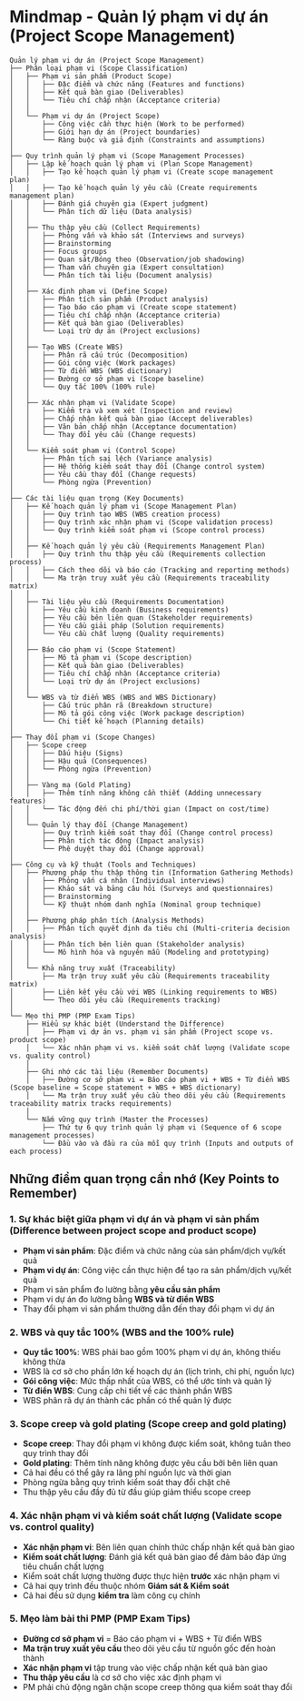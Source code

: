 # Mindmap - Quản lý phạm vi dự án (Project Scope Management)

```
Quản lý phạm vi dự án (Project Scope Management)
├── Phân loại phạm vi (Scope Classification)
│   ├── Phạm vi sản phẩm (Product Scope)
│   │   ├── Đặc điểm và chức năng (Features and functions)
│   │   ├── Kết quả bàn giao (Deliverables)
│   │   └── Tiêu chí chấp nhận (Acceptance criteria)
│   │
│   └── Phạm vi dự án (Project Scope)
│       ├── Công việc cần thực hiện (Work to be performed)
│       ├── Giới hạn dự án (Project boundaries)
│       └── Ràng buộc và giả định (Constraints and assumptions)
│
├── Quy trình quản lý phạm vi (Scope Management Processes)
│   ├── Lập kế hoạch quản lý phạm vi (Plan Scope Management)
│   │   ├── Tạo kế hoạch quản lý phạm vi (Create scope management plan)
│   │   ├── Tạo kế hoạch quản lý yêu cầu (Create requirements management plan)
│   │   ├── Đánh giá chuyên gia (Expert judgment)
│   │   └── Phân tích dữ liệu (Data analysis)
│   │
│   ├── Thu thập yêu cầu (Collect Requirements)
│   │   ├── Phỏng vấn và khảo sát (Interviews and surveys)
│   │   ├── Brainstorming
│   │   ├── Focus groups
│   │   ├── Quan sát/Bóng theo (Observation/job shadowing)
│   │   ├── Tham vấn chuyên gia (Expert consultation)
│   │   └── Phân tích tài liệu (Document analysis)
│   │
│   ├── Xác định phạm vi (Define Scope)
│   │   ├── Phân tích sản phẩm (Product analysis)
│   │   ├── Tạo báo cáo phạm vi (Create scope statement)
│   │   ├── Tiêu chí chấp nhận (Acceptance criteria)
│   │   ├── Kết quả bàn giao (Deliverables)
│   │   └── Loại trừ dự án (Project exclusions)
│   │
│   ├── Tạo WBS (Create WBS)
│   │   ├── Phân rã cấu trúc (Decomposition)
│   │   ├── Gói công việc (Work packages)
│   │   ├── Từ điển WBS (WBS dictionary)
│   │   ├── Đường cơ sở phạm vi (Scope baseline)
│   │   └── Quy tắc 100% (100% rule)
│   │
│   ├── Xác nhận phạm vi (Validate Scope)
│   │   ├── Kiểm tra và xem xét (Inspection and review)
│   │   ├── Chấp nhận kết quả bàn giao (Accept deliverables)
│   │   ├── Văn bản chấp nhận (Acceptance documentation)
│   │   └── Thay đổi yêu cầu (Change requests)
│   │
│   └── Kiểm soát phạm vi (Control Scope)
│       ├── Phân tích sai lệch (Variance analysis)
│       ├── Hệ thống kiểm soát thay đổi (Change control system)
│       ├── Yêu cầu thay đổi (Change requests)
│       └── Phòng ngừa (Prevention)
│
├── Các tài liệu quan trọng (Key Documents)
│   ├── Kế hoạch quản lý phạm vi (Scope Management Plan)
│   │   ├── Quy trình tạo WBS (WBS creation process)
│   │   ├── Quy trình xác nhận phạm vi (Scope validation process)
│   │   └── Quy trình kiểm soát phạm vi (Scope control process)
│   │
│   ├── Kế hoạch quản lý yêu cầu (Requirements Management Plan)
│   │   ├── Quy trình thu thập yêu cầu (Requirements collection process)
│   │   ├── Cách theo dõi và báo cáo (Tracking and reporting methods)
│   │   └── Ma trận truy xuất yêu cầu (Requirements traceability matrix)
│   │
│   ├── Tài liệu yêu cầu (Requirements Documentation)
│   │   ├── Yêu cầu kinh doanh (Business requirements)
│   │   ├── Yêu cầu bên liên quan (Stakeholder requirements)
│   │   ├── Yêu cầu giải pháp (Solution requirements)
│   │   └── Yêu cầu chất lượng (Quality requirements)
│   │
│   ├── Báo cáo phạm vi (Scope Statement)
│   │   ├── Mô tả phạm vi (Scope description)
│   │   ├── Kết quả bàn giao (Deliverables)
│   │   ├── Tiêu chí chấp nhận (Acceptance criteria)
│   │   └── Loại trừ dự án (Project exclusions)
│   │
│   └── WBS và từ điển WBS (WBS and WBS Dictionary)
│       ├── Cấu trúc phân rã (Breakdown structure)
│       ├── Mô tả gói công việc (Work package description)
│       └── Chi tiết kế hoạch (Planning details)
│
├── Thay đổi phạm vi (Scope Changes)
│   ├── Scope creep
│   │   ├── Dấu hiệu (Signs)
│   │   ├── Hậu quả (Consequences)
│   │   └── Phòng ngừa (Prevention)
│   │
│   ├── Vàng mạ (Gold Plating)
│   │   ├── Thêm tính năng không cần thiết (Adding unnecessary features)
│   │   └── Tác động đến chi phí/thời gian (Impact on cost/time)
│   │
│   └── Quản lý thay đổi (Change Management)
│       ├── Quy trình kiểm soát thay đổi (Change control process)
│       ├── Phân tích tác động (Impact analysis)
│       └── Phê duyệt thay đổi (Change approval)
│
├── Công cụ và kỹ thuật (Tools and Techniques)
│   ├── Phương pháp thu thập thông tin (Information Gathering Methods)
│   │   ├── Phỏng vấn cá nhân (Individual interviews)
│   │   ├── Khảo sát và bảng câu hỏi (Surveys and questionnaires)
│   │   ├── Brainstorming
│   │   └── Kỹ thuật nhóm danh nghĩa (Nominal group technique)
│   │
│   ├── Phương pháp phân tích (Analysis Methods)
│   │   ├── Phân tích quyết định đa tiêu chí (Multi-criteria decision analysis)
│   │   ├── Phân tích bên liên quan (Stakeholder analysis)
│   │   └── Mô hình hóa và nguyên mẫu (Modeling and prototyping)
│   │
│   └── Khả năng truy xuất (Traceability)
│       ├── Ma trận truy xuất yêu cầu (Requirements traceability matrix)
│       ├── Liên kết yêu cầu với WBS (Linking requirements to WBS)
│       └── Theo dõi yêu cầu (Requirements tracking)
│
└── Mẹo thi PMP (PMP Exam Tips)
    ├── Hiểu sự khác biệt (Understand the Difference)
    │   ├── Phạm vi dự án vs. phạm vi sản phẩm (Project scope vs. product scope)
    │   └── Xác nhận phạm vi vs. kiểm soát chất lượng (Validate scope vs. quality control)
    │
    ├── Ghi nhớ các tài liệu (Remember Documents)
    │   ├── Đường cơ sở phạm vi = Báo cáo phạm vi + WBS + Từ điển WBS (Scope baseline = Scope statement + WBS + WBS dictionary)
    │   └── Ma trận truy xuất yêu cầu theo dõi yêu cầu (Requirements traceability matrix tracks requirements)
    │
    └── Nắm vững quy trình (Master the Processes)
        ├── Thứ tự 6 quy trình quản lý phạm vi (Sequence of 6 scope management processes)
        └── Đầu vào và đầu ra của mỗi quy trình (Inputs and outputs of each process)
```

## Những điểm quan trọng cần nhớ (Key Points to Remember)

### 1. Sự khác biệt giữa phạm vi dự án và phạm vi sản phẩm (Difference between project scope and product scope)

- **Phạm vi sản phẩm**: Đặc điểm và chức năng của sản phẩm/dịch vụ/kết quả
- **Phạm vi dự án**: Công việc cần thực hiện để tạo ra sản phẩm/dịch vụ/kết quả
- Phạm vi sản phẩm đo lường bằng **yêu cầu sản phẩm**
- Phạm vi dự án đo lường bằng **WBS và từ điển WBS**
- Thay đổi phạm vi sản phẩm thường dẫn đến thay đổi phạm vi dự án

### 2. WBS và quy tắc 100% (WBS and the 100% rule)

- **Quy tắc 100%**: WBS phải bao gồm 100% phạm vi dự án, không thiếu không thừa
- WBS là cơ sở cho phần lớn kế hoạch dự án (lịch trình, chi phí, nguồn lực)
- **Gói công việc**: Mức thấp nhất của WBS, có thể ước tính và quản lý
- **Từ điển WBS**: Cung cấp chi tiết về các thành phần WBS
- WBS phân rã dự án thành các phần có thể quản lý được

### 3. Scope creep và gold plating (Scope creep and gold plating)

- **Scope creep**: Thay đổi phạm vi không được kiểm soát, không tuân theo quy trình thay đổi
- **Gold plating**: Thêm tính năng không được yêu cầu bởi bên liên quan
- Cả hai đều có thể gây ra lãng phí nguồn lực và thời gian
- Phòng ngừa bằng quy trình kiểm soát thay đổi chặt chẽ
- Thu thập yêu cầu đầy đủ từ đầu giúp giảm thiểu scope creep

### 4. Xác nhận phạm vi và kiểm soát chất lượng (Validate scope vs. control quality)

- **Xác nhận phạm vi**: Bên liên quan chính thức chấp nhận kết quả bàn giao
- **Kiểm soát chất lượng**: Đánh giá kết quả bàn giao để đảm bảo đáp ứng tiêu chuẩn chất lượng
- Kiểm soát chất lượng thường được thực hiện **trước** xác nhận phạm vi
- Cả hai quy trình đều thuộc nhóm **Giám sát & Kiểm soát**
- Cả hai đều sử dụng **kiểm tra** làm công cụ chính

### 5. Mẹo làm bài thi PMP (PMP Exam Tips)

- **Đường cơ sở phạm vi** = Báo cáo phạm vi + WBS + Từ điển WBS
- **Ma trận truy xuất yêu cầu** theo dõi yêu cầu từ nguồn gốc đến hoàn thành
- **Xác nhận phạm vi** tập trung vào việc chấp nhận kết quả bàn giao
- **Thu thập yêu cầu** là cơ sở cho việc xác định phạm vi
- PM phải chủ động ngăn chặn scope creep thông qua kiểm soát thay đổi 